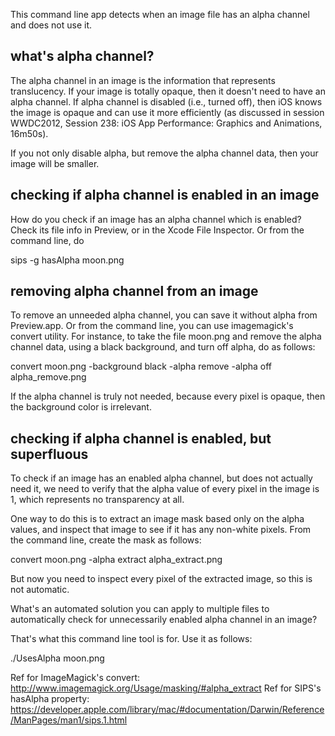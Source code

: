This command line app detects when an image file has an alpha channel and does not use it.

## what's alpha channel?

The alpha channel in an image is the information that represents translucency. If your image is 
totally opaque, then it doesn't need to have an alpha channel. If alpha channel is disabled 
(i.e., turned off), then iOS knows the image is opaque and can use it more efficiently (as discussed
 in session WWDC2012, Session 238: iOS App Performance: Graphics and Animations, 16m50s).
 
If you not only disable alpha, but remove the alpha channel data, then your image will be smaller.

## checking if alpha channel is enabled in an image

How do you check if an image has an alpha channel which is enabled? Check its file info in Preview,
or in the Xcode File Inspector. Or from the command line, do

  sips -g hasAlpha moon.png

## removing alpha channel from an image

To remove an unneeded alpha channel, you can save it without alpha from Preview.app. Or from the
command line, you can use imagemagick's convert utility. For instance, to take the file moon.png 
and remove the alpha channel data, using a black background, and turn off alpha, do as follows:

  convert moon.png  -background black  -alpha remove -alpha off  alpha_remove.png

If the alpha channel is truly not needed, because every pixel is opaque, then the background
color is irrelevant.

## checking if alpha channel is enabled, but superfluous

To check if an image has an enabled alpha channel, but does not actually need it, we need to 
verify that the alpha value of every pixel in the image is 1, which represents no transparency at 
all.

One way to do this is to extract an image mask based only on the alpha values, and inspect that 
image to see if it has any non-white pixels. From the command line, create the mask as follows:

  convert moon.png -alpha extract alpha_extract.png
  
But now you need to inspect every pixel of the extracted image, so this is not automatic.

What's an automated solution you can apply to multiple files to automatically check for unnecessarily
enabled alpha channel in an image?

That's what this command line tool is for. Use it as follows:

  ./UsesAlpha moon.png


Ref for ImageMagick's convert: http://www.imagemagick.org/Usage/masking/#alpha_extract
Ref for SIPS's hasAlpha property: https://developer.apple.com/library/mac/#documentation/Darwin/Reference/ManPages/man1/sips.1.html

